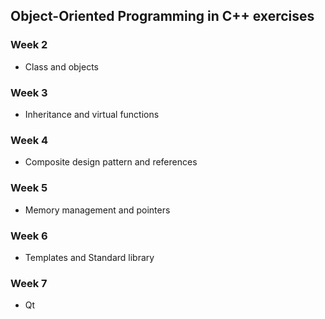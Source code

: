 ## Object-Oriented Programming in C++ exercises

### Week 2
- Class and objects
### Week 3
- Inheritance and virtual functions
### Week 4
- Composite design pattern and references
### Week 5
- Memory management and pointers
### Week 6
- Templates and Standard library
### Week 7
- Qt
